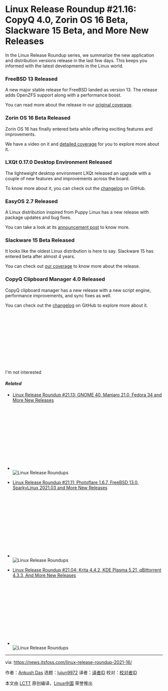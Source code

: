 [#]: subject: (Linux Release Roundup #21.16: CopyQ 4.0, Zorin OS 16 Beta, Slackware 15 Beta, and More New Releases)
[#]: via: (https://news.itsfoss.com/linux-release-roundup-2021-16/)
[#]: author: (Ankush Das https://news.itsfoss.com/author/ankush/)
[#]: collector: (lujun9972)
[#]: translator: ( )
[#]: reviewer: ( )
[#]: publisher: ( )
[#]: url: ( )

Linux Release Roundup #21.16: CopyQ 4.0, Zorin OS 16 Beta, Slackware 15 Beta, and More New Releases
======

In the Linux Release Roundup series, we summarize the new application and distribution versions release in the last few days. This keeps you informed with the latest developments in the Linux world.

### FreeBSD 13 Released

A new major stable release for FreeBSD landed as version 13. The release adds OpenZFS support along with a performance boost.

You can read more about the release in our [original coverage][1].

### Zorin OS 16 Beta Released

Zorin OS 16 has finally entered beta while offering exciting features and improvements.

We have a video on it and [detailed coverage][2] for you to explore more about it.

### LXQt 0.17.0 Desktop Environment Released

The lightweight desktop environment LXQt released an upgrade with a couple of new features and improvements across the board.

To know more about it, you can check out the [changelog][3] on GitHub.

### EasyOS 2.7 Released

A Linux distribution inspired from Puppy Linux has a new release with package updates and bug fixes.

You can take a look at its [announcement post][4] to know more.

### Slackware 15 Beta Released

It looks like the oldest Linux distribution is here to say. Slackware 15 has entered beta after almost 4 years.

You can check out [our coverage][5] to know more about the release.

### CopyQ Clipboard Manager 4.0 Released

CopyQ clipboard manager has a new release with a new script engine, performance improvements, and sync fixes as well.

You can check out the [changelog][6] on GitHub to explore more about it.

![][7]

I'm not interested

#### _Related_

  * [Linux Release Roundup #21.13: GNOME 40, Manjaro 21.0, Fedora 34 and More New Releases][8]
  * ![][9] ![Linux Release Roundups][10]


  * [Linux Release Roundup #21.11: Photoflare 1.6.7, FreeBSD 13.0, SparkyLinux 2021.03 and More New Releases][11]
  * ![][9] ![Linux Release Roundups][10]


  * [Linux Release Roundup #21.04: Krita 4.4.2, KDE Plasma 5.21, qBittorrent 4.3.3, And More New Releases][12]
  * ![][9] ![Linux Release Roundups][10]



--------------------------------------------------------------------------------

via: https://news.itsfoss.com/linux-release-roundup-2021-16/

作者：[Ankush Das][a]
选题：[lujun9972][b]
译者：[译者ID](https://github.com/译者ID)
校对：[校对者ID](https://github.com/校对者ID)

本文由 [LCTT](https://github.com/LCTT/TranslateProject) 原创编译，[Linux中国](https://linux.cn/) 荣誉推出

[a]: https://news.itsfoss.com/author/ankush/
[b]: https://github.com/lujun9972
[1]: https://news.itsfoss.com/freebsd-13-release/
[2]: https://news.itsfoss.com/zorin-os-16-beta/
[3]: https://github.com/lxqt/lxqt/releases/tag/0.17.0
[4]: https://bkhome.org/news/202104/easyos-dunfell-version-27-released.html
[5]: https://news.itsfoss.com/slackware-15-beta-release/
[6]: https://github.com/hluk/CopyQ/releases/tag/v4.0.0
[7]: data:image/svg+xml;base64,PHN2ZyBoZWlnaHQ9JzI1MCcgd2lkdGg9Jzc1MCcgeG1sbnM9J2h0dHA6Ly93d3cudzMub3JnLzIwMDAvc3ZnJyB2ZXJzaW9uPScxLjEnLz4=
[8]: https://news.itsfoss.com/linux-release-roundup-2021-13/
[9]: data:image/svg+xml;base64,PHN2ZyBoZWlnaHQ9JzIwMCcgd2lkdGg9JzM1MCcgeG1sbnM9J2h0dHA6Ly93d3cudzMub3JnLzIwMDAvc3ZnJyB2ZXJzaW9uPScxLjEnLz4=
[10]: https://i2.wp.com/news.itsfoss.com/wp-content/uploads/2020/12/Linux-release-roundups.png?fit=800%2C450&ssl=1&resize=350%2C200
[11]: https://news.itsfoss.com/linux-release-roundup-2021-11/
[12]: https://news.itsfoss.com/linux-release-roundup-2021-04/
